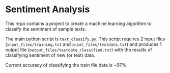 # Sentiment Analysis

This repo contains a project to create a machine learning algorithm to classify the sentiment of sample texts.

The main python script is `text_classify.py`. This script requires 2 input files (`input_files/training.txt` and `input_files/testdata.txt`) and produces 1 output file (`output_files/testdata_classified.txt`) with the results of classifying sentiment of new (or test) data.

Current accuracy of classifying the train file data is ~97%.
